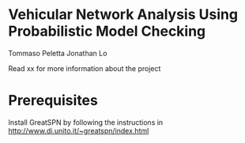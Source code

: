 # Vehicular Network Analysis Using Probabilistic Model Checking

Tommaso Peletta
Jonathan Lo

Read xx for more information about the project

# Prerequisites

Install GreatSPN by following the instructions in http://www.di.unito.it/~greatspn/index.html



